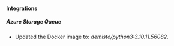 #### Integrations
##### Azure Storage Queue
- Updated the Docker image to: *demisto/python3:3.10.11.56082*.
